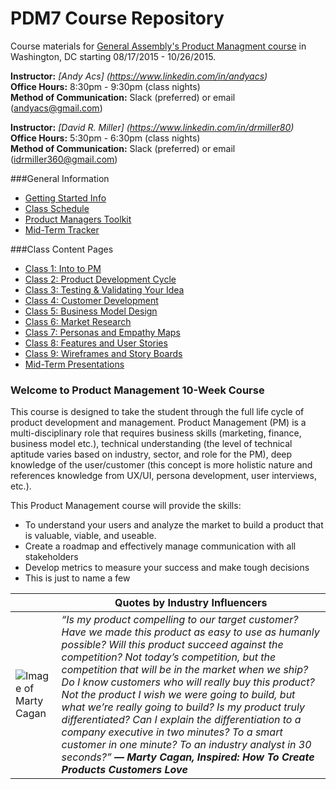 # PDM7 Course Repository

Course materials for [General Assembly's Product Managment course](https://generalassemb.ly/education/product-management/washington-dc) in Washington, DC starting 08/17/2015 - 10/26/2015.

**Instructor:** 
_[Andy Acs] (https://www.linkedin.com/in/andyacs)_<br>
**Office Hours:** 8:30pm - 9:30pm (class nights)<br>
**Method of Communication:** Slack (preferred) or email (andyacs@gmail.com)

**Instructor:** 
_[David R. Miller] (https://www.linkedin.com/in/drmiller80)_ <br>
**Office Hours:** 5:30pm - 6:30pm (class nights)<br>
**Method of Communication:** Slack (preferred) or email (idrmiller360@gmail.com)

###General Information
* [Getting Started Info](https://github.com/idrmiller/PDM7/wiki/1.-Getting-Started-Info)
* [Class Schedule](https://github.com/idrmiller/PDM7/wiki/2.-PDM7-Class-Schedule)
* [Product Managers Toolkit](https://github.com/idrmiller/PDM7/wiki/3.-PM-Tool-Kit)
* [Mid-Term Tracker](https://github.com/idrmiller/PDM7/blob/master/Extra/GA%20PDM%20Final%20Project%20Tracker-1.xlsx)

###Class Content Pages

* [Class 1: Into to PM](https://github.com/idrmiller/PDM7/wiki/Class-1:-Intro-to-Product-Management)
* [Class 2: Product Development Cycle](https://github.com/idrmiller/PDM7/wiki/Class-2:-Product-Development-Cycle)
* [Class 3: Testing & Validating Your Idea](https://github.com/idrmiller/PDM7/wiki/Class-3:-Testing-&-Validating-Your-Idea)
* [Class 4: Customer Development](https://github.com/idrmiller/PDM7/wiki/Class-4:-Customer-Development)
* [Class 5: Business Model Design](https://github.com/idrmiller/PDM7/wiki/Class-5:-Business-Model-Design)
* [Class 6: Market Research](https://github.com/idrmiller/PDM7/wiki/Class-6:-Market-Research)
* [Class 7: Personas and Empathy Maps](https://github.com/idrmiller/PDM7/wiki/Class-7:-Personas-and-Empathy-Maps)
* [Class 8: Features and User Stories](https://github.com/idrmiller/PDM7/wiki/Class-8:-Features-and-User-Stories)
* [Class 9: Wireframes and Story Boards](https://github.com/idrmiller/PDM7/wiki/Class-9---Wireframes-and-Story-Boards)
* [Mid-Term Presentations](https://github.com/idrmiller/PDM7/wiki/4.-Mid-Term-Presentations)


### Welcome to Product Management 10-Week Course
This course is designed to take the student through the full life cycle of product development and management. Product Management (PM) is a multi-disciplinary role that requires business skills (marketing, finance, business model etc.), technical understanding (the level of technical aptitude varies based on industry, sector, and role for the PM), deep knowledge of the user/customer (this concept is more holistic nature and references knowledge from UX/UI, persona development, user interviews, etc.).

This Product Management course will provide the skills: 
* To understand your users and analyze the market to build a product that is valuable, viable, and useable.
* Create a roadmap and effectively manage communication with all stakeholders
* Develop metrics to measure your success and make tough decisions
* This is just to name a few

| |Quotes by Industry Influencers  |
---|---
![Image of Marty Cagan](https://github.com/idrmiller/PDM7/blob/master/imgs/MC_img.png) | _“Is my product compelling to our target customer? Have we made this product as easy to use as humanly possible? Will this product succeed against the competition? Not today’s competition, but the competition that will be in the market when we ship? Do I know customers who will really buy this product? Not the product I wish we were going to build, but what we’re really going to build? Is my product truly differentiated? Can I explain the differentiation to a company executive in two minutes? To a smart customer in one minute? To an industry analyst in 30 seconds?”  **― Marty Cagan, Inspired: How To Create Products Customers Love**_ 

<br>
<!--
### Reading Material
* [Top 12 Product Management Mistakes](http://www.khoslaventures.com/wp-content/uploads/The-Top-12-Product-Management-Mistakes.pdf)
* 



___
### Quotes
“Keep the focus on minimal product. More on this later, but your job as product manager is not to define the ultimate product, it’s to define the smallest possible product that will meet your goals.” 
― Marty Cagan, Inspired: How To Create Products Customers Love
* [Marty Cagan Quotes](https://www.goodreads.com/author/quotes/1405323.Marty_Cagan)


“If you are not embarrassed by the first version of your product, you’ve launched too late.”
– Reid Hoffman, LinkedIn

“Make every detail perfect and limit the number details to perfect.”
– Jack Dorsey, Square

“If you keep your eye on the profit, you’re going to skimp on the product. But if you focus on making really great products, then the profits will follow.”
– Steve Jobs

“If you continue to improve a product enough, you’ll eventually ruin it.”
– David Pogue, the New York Times

“Management is doing things right; leadership is doing the right things.”
– Peter F. Drucker

“Be stubborn on vision but flexible on details”
– Jeff Bezos

“Take ice. Ice is fascinating to me. Ice is the one thing in our world that went from an agricultural product to being manufactured.”
– Alton Brown

“The details are details. They make the product. The connections, the connections, the connections. It will in the end be these details that give the product its life.”
– Charles Eames

“Roadmaps are evidence of strategy. Not a list of features.”
– Steve Johnson



___
###Other General Stuff

Some S*** Product Managers Say

“We need to ‘WOW’ the competition.”

“That’s on our roadmap.”

“So, do we push the release date for this?”

“No, I’m not a ‘Project Manager’…”

“Get out of the building.”
-->

